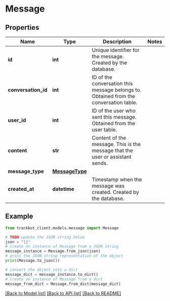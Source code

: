 # Message


## Properties

Name | Type | Description | Notes
------------ | ------------- | ------------- | -------------
**id** | **int** | Unique identifier for the message. Created by the database. | 
**conversation_id** | **int** | ID of the conversation this message belongs to. Obtained from the conversation table. | 
**user_id** | **int** | ID of the user who sent this message. Obtained from the user table. | 
**content** | **str** | Content of the message. This is the message that the user or assistant sends. | 
**message_type** | [**MessageType**](MessageType.md) |  | 
**created_at** | **datetime** | Timestamp when the message was created. Created by the database. | 

## Example

```python
from trackbot_client.models.message import Message

# TODO update the JSON string below
json = "{}"
# create an instance of Message from a JSON string
message_instance = Message.from_json(json)
# print the JSON string representation of the object
print(Message.to_json())

# convert the object into a dict
message_dict = message_instance.to_dict()
# create an instance of Message from a dict
message_from_dict = Message.from_dict(message_dict)
```
[[Back to Model list]](../README.md#documentation-for-models) [[Back to API list]](../README.md#documentation-for-api-endpoints) [[Back to README]](../README.md)



